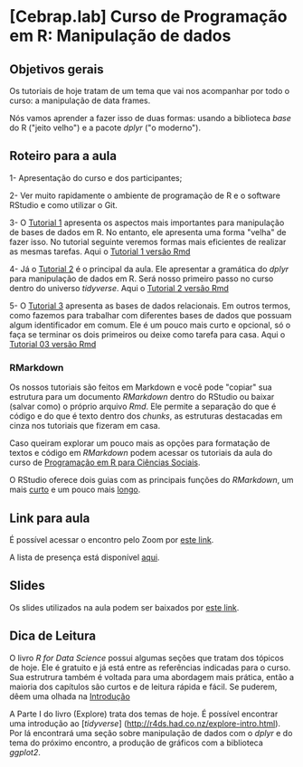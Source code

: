 # [Cebrap.lab] Curso de Programação em R: Manipulação de dados

## Objetivos gerais

Os tutoriais de hoje tratam de um tema que vai nos acompanhar por todo o curso: a manipulação de data frames. 

Nós vamos aprender a fazer isso de duas formas: usando a biblioteca *base* do R ("jeito velho") e a pacote *dplyr* ("o moderno").

## Roteiro para a aula

1- Apresentação do curso e dos participantes;

2- Ver muito rapidamente o ambiente de programação de R e o software RStudio e como utilizar o Git.

3- O [Tutorial 1](https://github.com/thiagomeireles/cebrap_programacaoR_2021/blob/main/tutoriais/Tutorial_01.md) apresenta os aspectos mais importantes para manipulação de bases de dados em R. No entanto, ele apresenta uma forma "velha" de fazer isso. No tutorial seguinte veremos formas mais eficientes de realizar as mesmas tarefas. Aqui o [Tutorial 1 versão Rmd](https://github.com/thiagomeireles/cebrap_programacaoR_2021/blob/main/tutoriais/Tutorial_01.Rmd)

4- Já o [Tutorial 2](https://github.com/thiagomeireles/cebrap_programacaoR_2021/blob/main/tutoriais/Tutorial_02.md) é o principal da aula. Ele apresentar a gramática do *dplyr* para manipulação de dados em R. Será nosso primeiro passo no curso dentro do universo *tidyverse*. Aqui o [Tutorial 2 versão Rmd](https://github.com/thiagomeireles/cebrap_programacaoR_2021/blob/main/tutoriais/Tutorial_02.Rmd)

5- O [Tutorial 3](https://github.com/thiagomeireles/cebrap_programacaoR_2021/blob/main/tutoriais/Tutorial_03.md) apresenta as bases de dados relacionais. Em outros termos, como fazemos para trabalhar com diferentes bases de dados que possuam algum identificador em comum. Ele é um pouco mais curto e opcional, só o faça se terminar os dois primeiros ou deixe como tarefa para casa. Aqui o [Tutorial 03 versão Rmd](https://github.com/thiagomeireles/cebrap_programacaoR_2021/blob/main/tutoriais/Tutorial_03.Rmd)

### RMarkdown

Os nossos tutoriais são feitos em Markdown e você pode "copiar" sua estrutura para um documento *RMarkdown* dentro do RStudio ou baixar (salvar como) o próprio arquivo *Rmd*. Ele permite a separação do que é código e do que é texto dentro dos *chunks*, as estruturas destacadas em cinza nos tutoriais que fizeram em casa.

Caso queiram explorar um pouco mais as opções para formatação de textos e código em *RMarkdown* podem acessar os tutoriais da aula do curso de [Programação em R para Ciências Sociais](http://htmlpreview.github.io/?https://github.com/leobarone/FLS6397_2018/blob/master/tutorials/tutorial08.html). 

O RStudio oferece dois guias com as principais funções do *RMarkdown*, um mais [curto](https://rstudio.com/wp-content/uploads/2015/02/rmarkdown-cheatsheet.pdf) e um pouco mais [longo](https://rstudio.com/wp-content/uploads/2015/03/rmarkdown-reference.pdf).

## Link para aula

É possível acessar o encontro pelo Zoom por [este link](https://zoom.us/j/92074729094?pwd=SGszVy9nZS9tTzdCeExnRmJkWEtEQT09).

A lista de presença está disponível [aqui](https://docs.google.com/spreadsheets/d/19Qgt-jHp9gp7MZ6HB1rktd1HcZFHA_oLOT4R2bMkHzU/edit?usp=sharing).

## Slides

Os slides utilizados na aula podem ser baixados por [este link](https://drive.google.com/file/d/1nNt3KML696E6HLN_z41ujkETdHwwe7pL/view?usp=sharing).

## Dica de Leitura

O livro *R for Data Science* possui algumas seções que tratam dos tópicos de hoje. Ele é gratuito e já está entre as referências indicadas para o curso. Sua estrutrura também é voltada para uma abordagem mais prática, então a maioria dos capítulos são curtos e de leitura rápida e fácil. Se puderem, dêem uma olhada na [Introdução](http://r4ds.had.co.nz/introduction.html)

A Parte I do livro (Explore) trata dos temas de hoje. É possível encontrar uma introdução ao [*tidyverse*] (http://r4ds.had.co.nz/explore-intro.html). Por lá encontrará uma seção sobre manipulação de dados com o *dplyr* e do tema do próximo encontro, a produção de gráficos com a biblioteca *ggplot2*.
